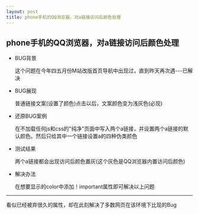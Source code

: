 ```yaml
---
layout: post 
title: phone手机的QQ浏览器，对a链接访问后颜色处理
---
```


## phone手机的QQ浏览器，对a链接访问后颜色处理

* BUG背景

    这个问题在今年四五月份M站改版首页导航中出现过，直到昨天再次遇---已解决

* BUG展现

    普通链接文案(设置了颜色)点击以后，文案颜色变为浅灰色(必现)

* 还原BUG案例

    在不加载任何js和css的"纯净"页面中写入两个a链接，并设置两个a链接的默认颜色。然后只给其中一个链接设置a的四种伪类颜色

* 测试结果

    两个a链接都会出现访问后颜色置灰(这个灰色是QQ浏览器内置访问后颜色)

* 解决办法

    在想要显示的color中添加！important属性即可解决以上问题

***
看似已经被弃很久的属性，却在此刻解决了多数网页在该环境下比现的Bug
